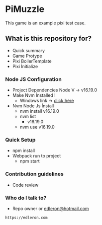# PiMuzzle

This game is an example pixi test case.

## What is this repository for?

* Quick summary
* Game Protype
* Pixi BoilerTemplate
* Pixi İnitialize

### Node JS Configuration

* Project Dependencies Node V -> v16.19.0
* Make Nvm İnstalled !
  * Windows link -> [click here](https://github.com/coreybutler/nvm-windows/releases)
* Nvm Node Js İnstall
  * nvm install v16.19.0
  * nvm list
    * v16.19.0
  * nvm use v16.19.0

### Quick Setup

* npm install
* Webpack run to project
  * npm start

### Contribution guidelines

* Code review

### Who do I talk to?

* Repo owner or edleron@hotmail.com

```
https://edleron.com
```
